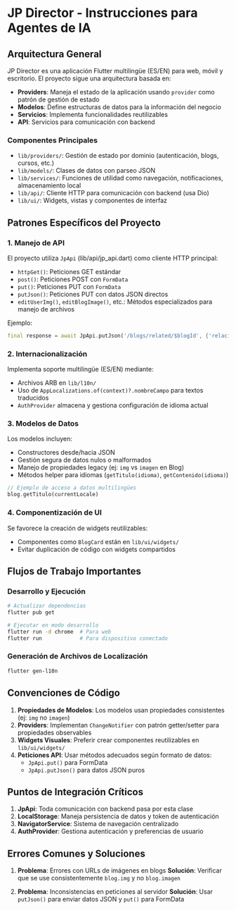 # JP Director - Instrucciones para Agentes de IA

## Arquitectura General

JP Director es una aplicación Flutter multilingüe (ES/EN) para web, móvil y escritorio. El proyecto sigue una arquitectura basada en:

- **Providers**: Maneja el estado de la aplicación usando `provider` como patrón de gestión de estado
- **Modelos**: Define estructuras de datos para la información del negocio
- **Servicios**: Implementa funcionalidades reutilizables 
- **API**: Servicios para comunicación con backend

### Componentes Principales

- `lib/providers/`: Gestión de estado por dominio (autenticación, blogs, cursos, etc.)
- `lib/models/`: Clases de datos con parseo JSON
- `lib/services/`: Funciones de utilidad como navegación, notificaciones, almacenamiento local
- `lib/api/`: Cliente HTTP para comunicación con backend (usa Dio)
- `lib/ui/`: Widgets, vistas y componentes de interfaz

## Patrones Específicos del Proyecto

### 1. Manejo de API

El proyecto utiliza `JpApi` (lib/api/jp_api.dart) como cliente HTTP principal:
- `httpGet()`: Peticiones GET estándar
- `post()`: Peticiones POST con `FormData`
- `put()`: Peticiones PUT con `FormData`
- `putJson()`: Peticiones PUT con datos JSON directos
- `editUserImg()`, `editBlogImage()`, etc.: Métodos especializados para manejo de archivos

Ejemplo:
```dart
final response = await JpApi.putJson('/blogs/related/$blogId', {'relacionados': idsRelacionados});
```

### 2. Internacionalización

Implementa soporte multilingüe (ES/EN) mediante:
- Archivos ARB en `lib/l10n/`
- Uso de `AppLocalizations.of(context)?.nombreCampo` para textos traducidos
- `AuthProvider` almacena y gestiona configuración de idioma actual

### 3. Modelos de Datos

Los modelos incluyen:
- Constructores desde/hacia JSON
- Gestión segura de datos nulos o malformados
- Manejo de propiedades legacy (ej: `img` vs `imagen` en Blog)
- Métodos helper para idiomas (`getTitulo(idioma)`, `getContenido(idioma)`)

```dart
// Ejemplo de acceso a datos multilingües
blog.getTitulo(currentLocale)
```

### 4. Componentización de UI

Se favorece la creación de widgets reutilizables:
- Componentes como `BlogCard` están en `lib/ui/widgets/`
- Evitar duplicación de código con widgets compartidos

## Flujos de Trabajo Importantes

### Desarrollo y Ejecución

```bash
# Actualizar dependencias
flutter pub get

# Ejecutar en modo desarrollo
flutter run -d chrome  # Para web
flutter run            # Para dispositivo conectado
```

### Generación de Archivos de Localización

```bash
flutter gen-l10n
```

## Convenciones de Código

1. **Propiedades de Modelos**: Los modelos usan propiedades consistentes (ej: `img` no `imagen`)
2. **Providers**: Implementan `ChangeNotifier` con patrón getter/setter para propiedades observables
3. **Widgets Visuales**: Preferir crear componentes reutilizables en `lib/ui/widgets/` 
4. **Peticiones API**: Usar métodos adecuados según formato de datos:
   - `JpApi.put()` para FormData
   - `JpApi.putJson()` para datos JSON puros

## Puntos de Integración Críticos

1. **JpApi**: Toda comunicación con backend pasa por esta clase
2. **LocalStorage**: Maneja persistencia de datos y token de autenticación
3. **NavigatorService**: Sistema de navegación centralizado
4. **AuthProvider**: Gestiona autenticación y preferencias de usuario

## Errores Comunes y Soluciones

1. **Problema**: Errores con URLs de imágenes en blogs
   **Solución**: Verificar que se use consistentemente `blog.img` y no `blog.imagen`

2. **Problema**: Inconsistencias en peticiones al servidor
   **Solución**: Usar `putJson()` para enviar datos JSON y `put()` para FormData